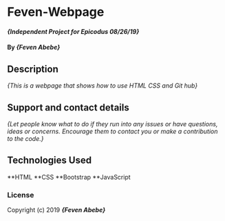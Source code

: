 # Feven-Webpage

#### _{Independent Project for Epicodus 08/26/19}_

#### By _**{Feven Abebe}**_

## Description

_{This is a webpage that shows how to use HTML CSS and Git hub}_

## Support and contact details

_{Let people know what to do if they run into any issues or have questions, ideas or concerns.  Encourage them to contact you or make a contribution to the code.}_

## Technologies Used

**HTML
**CSS
**Bootstrap
**JavaScript

### License


Copyright (c) 2019 **_{Feven Abebe}_**
